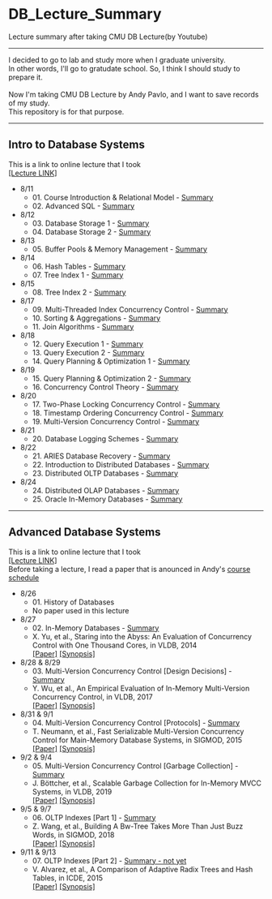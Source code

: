 # DB_Lecture_Summary
Lecture summary after taking CMU DB Lecture(by Youtube)

***
I decided to go to lab and study more when I graduate university.<br>
In other words, I'll go to gratudate school. So, I think I should study to prepare it.<br><br>
Now I'm taking CMU DB Lecture by Andy Pavlo, and I want to save records of my study.<br>
This repository is for that purpose.<br>
***
## Intro to Database Systems
This is a link to online lecture that I took<br>
[[Lecture LINK]](https://www.youtube.com/watch?v=oeYBdghaIjc&list=PLSE8ODhjZXjbohkNBWQs_otTrBTrjyohi)

- 8/11<br>
  - 01\. Course Introduction & Relational Model - [Summary](https://github.com/pch6828/DB_Lecture_Summary/blob/master/Intro%20to%20Database%20Systems/01-Course_Introduction_%26_Relational_Model.pdf)
  - 02\. Advanced SQL - [Summary](https://github.com/pch6828/DB_Lecture_Summary/blob/master/Intro%20to%20Database%20Systems/02-Advanced_SQL.pdf)
- 8/12<br>
  - 03\. Database Storage 1 - [Summary](https://github.com/pch6828/DB_Lecture_Summary/blob/master/Intro%20to%20Database%20Systems/03-Database_Storage_1.pdf)
  - 04\. Database Storage 2 - [Summary](https://github.com/pch6828/DB_Lecture_Summary/blob/master/Intro%20to%20Database%20Systems/04-Database_Storage_2.pdf)
- 8/13<br>
  - 05\. Buffer Pools & Memory Management - [Summary](https://github.com/pch6828/DB_Lecture_Summary/blob/master/Intro%20to%20Database%20Systems/05-Buffer_Pools_%26_Memory_Management.pdf)
- 8/14<br>
  - 06\. Hash Tables - [Summary](https://github.com/pch6828/DB_Lecture_Summary/blob/master/Intro%20to%20Database%20Systems/06-Hash_Tables.pdf)
  - 07\. Tree Index 1 - [Summary](https://github.com/pch6828/DB_Lecture_Summary/blob/master/Intro%20to%20Database%20Systems/07-Tree_Indexes_1.pdf)
- 8/15<br>
  - 08\. Tree Index 2 - [Summary](https://github.com/pch6828/DB_Lecture_Summary/blob/master/Intro%20to%20Database%20Systems/08-Tree_Indexes_2.pdf)
- 8/17<br>
  - 09\. Multi-Threaded Index Concurrency Control - [Summary](https://github.com/pch6828/DB_Lecture_Summary/blob/master/Intro%20to%20Database%20Systems/09-Multi_Threaded_Index_Concurrency_Control.pdf)
  - 10\. Sorting & Aggregations - [Summary](https://github.com/pch6828/DB_Lecture_Summary/blob/master/Intro%20to%20Database%20Systems/10-Sorting_%26_Aggregations.pdf)
  - 11\. Join Algorithms - [Summary](https://github.com/pch6828/DB_Lecture_Summary/blob/master/Intro%20to%20Database%20Systems/11-Join_Algorithms.pdf)
- 8/18<br>
  - 12\. Query Execution 1 - [Summary](https://github.com/pch6828/DB_Lecture_Summary/blob/master/Intro%20to%20Database%20Systems/12-Query_Execution_1.pdf)
  - 13\. Query Execution 2 - [Summary](https://github.com/pch6828/DB_Lecture_Summary/blob/master/Intro%20to%20Database%20Systems/13-Query_Execution_2.pdf)
  - 14\. Query Planning & Optimization 1 - [Summary](https://github.com/pch6828/DB_Lecture_Summary/blob/master/Intro%20to%20Database%20Systems/14-Query_Planning_%26_Optimization_1.pdf)
- 8/19<br>
  - 15\. Query Planning & Optimization 2 - [Summary](https://github.com/pch6828/DB_Lecture_Summary/blob/master/Intro%20to%20Database%20Systems/15-Query_Planning_%26_Optimization_2.pdf)
  - 16\. Concurrency Control Theory - [Summary](https://github.com/pch6828/DB_Lecture_Summary/blob/master/Intro%20to%20Database%20Systems/16-Concurrency_Control_Theory.pdf)
- 8/20<br>
  - 17\. Two-Phase Locking Concurrency Control - [Summary](https://github.com/pch6828/DB_Lecture_Summary/blob/master/Intro%20to%20Database%20Systems/17-TwoPhase_Locking_Concurrency_Control.pdf)
  - 18\. Timestamp Ordering Concurrency Control - [Summary](https://github.com/pch6828/DB_Lecture_Summary/blob/master/Intro%20to%20Database%20Systems/18-Timestamp_Ordering_Concurrency_Control.pdf)
  - 19\. Multi-Version Concurrency Control - [Summary](https://github.com/pch6828/DB_Lecture_Summary/blob/master/Intro%20to%20Database%20Systems/19-MultiVersion_Concurrency_Control.pdf)
- 8/21<br>
  - 20\. Database Logging Schemes - [Summary](https://github.com/pch6828/DB_Lecture_Summary/blob/master/Intro%20to%20Database%20Systems/20-Database_Logging_Schemes.pdf)
- 8/22<br>
  - 21\. ARIES Database Recovery - [Summary](https://github.com/pch6828/DB_Lecture_Summary/blob/master/Intro%20to%20Database%20Systems/21-ARIES_Database_Recovery.pdf)
  - 22\. Introduction to Distributed Databases - [Summary](https://github.com/pch6828/DB_Lecture_Summary/blob/master/Intro%20to%20Database%20Systems/22-Introduction_to_Distributed_Databases.pdf)
  - 23\. Distributed OLTP Databases - [Summary](https://github.com/pch6828/DB_Lecture_Summary/blob/master/Intro%20to%20Database%20Systems/23-Distributed_OLTP_Databases.pdf)
- 8/24<br>
  - 24\. Distributed OLAP Databases - [Summary](https://github.com/pch6828/DB_Lecture_Summary/blob/master/Intro%20to%20Database%20Systems/24-Distributed_OLAP_Databases.pdf)
  - 25\. Oracle In-Memory Databases - [Summary](https://github.com/pch6828/DB_Lecture_Summary/blob/master/Intro%20to%20Database%20Systems/25-Oracle_In_Memory_Databases.pdf)
***
## Advanced Database Systems
This is a link to online lecture that I took<br>
[[Lecture LINK]](https://www.youtube.com/watch?v=SdW5RKUboKc&list=PLSE8ODhjZXjasmrEd2_Yi1deeE360zv5O)<br>
Before taking a lecture, I read a paper that is anounced in Andy's [course schedule](https://15721.courses.cs.cmu.edu/spring2020/schedule.html)

- 8/26<br>
  - 01\. History of Databases
  - No paper used in this lecture
- 8/27<br>
  - 02\. In-Memory Databases - [Summary](https://github.com/pch6828/DB_Lecture_Summary/blob/master/Advanced%20Database%20Systems/02-In%20Memory%20Databases/02-InMemory_Databases.pdf)
  - X. Yu, et al., Staring into the Abyss: An Evaluation of Concurrency Control with One Thousand Cores, in VLDB, 2014
  <br>[[Paper]](https://dl.acm.org/doi/10.14778/2735508.2735511)  [[Synopsis]](https://github.com/pch6828/DB_Lecture_Summary/blob/master/Advanced%20Database%20Systems/02-In%20Memory%20Databases/02-Paper_Synopsis.pdf)
- 8/28 & 8/29<br>
  - 03\. Multi-Version Concurrency Control [Design Decisions] - [Summary](https://github.com/pch6828/DB_Lecture_Summary/blob/master/Advanced%20Database%20Systems/03-MVCC%20Design%20Decisions/03-MultiVersion_Concurrency_Control_Design_Decisions.pdf)
  - Y. Wu, et al., An Empirical Evaluation of In-Memory Multi-Version Concurrency Control, in VLDB, 2017
  <br>[[Paper]](https://dl.acm.org/doi/10.14778/3067421.3067427)  [[Synopsis]](https://github.com/pch6828/DB_Lecture_Summary/blob/master/Advanced%20Database%20Systems/03-MVCC%20Design%20Decisions/03-Paper_Synopsis.pdf)
- 8/31 & 9/1<br>
  - 04\. Multi-Version Concurrency Control [Protocols] - [Summary](https://github.com/pch6828/DB_Lecture_Summary/blob/master/Advanced%20Database%20Systems/04-MVCC%20Protocols/04-MultiVersion_Concurrency_Control_Protocols.pdf)
  - T. Neumann, et al., Fast Serializable Multi-Version Concurrency Control for Main-Memory Database Systems, in SIGMOD, 2015 
  <br>[[Paper]](https://dl.acm.org/doi/10.1145/2723372.2749436)  [[Synopsis]](https://github.com/pch6828/DB_Lecture_Summary/blob/master/Advanced%20Database%20Systems/04-MVCC%20Protocols/04-Paper_Synopsis.pdf)
- 9/2 & 9/4<br>
  - 05\. Multi-Version Concurrency Control [Garbage Collection] - [Summary](https://github.com/pch6828/DB_Lecture_Summary/blob/master/Advanced%20Database%20Systems/05-MVCC%20Garbage%20Collection/05-MultiVersion_Concurrency_Control_Garbage_Collection.pdf) 
  - J. Böttcher, et al., Scalable Garbage Collection for In-Memory MVCC Systems, in VLDB, 2019
  <br>[[Paper]](https://dl.acm.org/doi/10.14778/3364324.3364328)  [[Synopsis]](https://github.com/pch6828/DB_Lecture_Summary/blob/master/Advanced%20Database%20Systems/05-MVCC%20Garbage%20Collection/05-Paper_Synopsis.pdf)
- 9/5 & 9/7<br>
  - 06\. OLTP Indexes [Part 1] - [Summary](https://github.com/pch6828/DB_Lecture_Summary/blob/master/Advanced%20Database%20Systems/06-OLTP%20Database%201/06-OLTP_Databases_1.pdf)
  - Z. Wang, et al., Building A Bw-Tree Takes More Than Just Buzz Words, in SIGMOD, 2018 
  <br>[[Paper]](https://dl.acm.org/doi/10.1145/3183713.3196895)  [[Synopsis]](https://github.com/pch6828/DB_Lecture_Summary/blob/master/Advanced%20Database%20Systems/06-OLTP%20Database%201/06-Paper_Synopsis.pdf)
- 9/11 & 9/13<br>
  - 07\. OLTP Indexes [Part 2] - [Summary - not yet]()
  - V. Alvarez, et al., A Comparison of Adaptive Radix Trees and Hash Tables, in ICDE, 2015 
  <br>[[Paper]](https://ieeexplore.ieee.org/document/7113370/footnotes#footnotes)  [[Synopsis]](https://github.com/pch6828/DB_Lecture_Summary/blob/master/Advanced%20Database%20Systems/07-OLTP%20Database%202/07-Paper_Synopsis.pdf)
